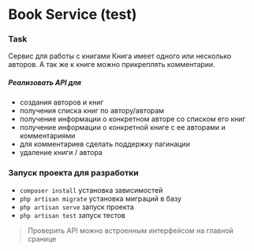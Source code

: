 # Book Service (test)

### Task

Сервис для работы с книгами
Книга имеет одного или несколько авторов.
А так же к книге можно прикреплять комментарии.

##### Реализовать API для 
- создания авторов и книг
- получения списка книг по автору/авторам
- получение информации о конкретном авторе со списком его книг
- получение информации о конкретной книге с ее авторами и комментариями
- для комментариев сделать поддержку пагинации
- удаление книги / автора

### Запуск проекта для разработки
- `composer install` установка зависимостей
- `php artisan migrate` установка миграций в базу
- `php artisan serve` запуск проекта
- `php artisan test` запуск тестов

> Проверить API можно встроенным интерфейсом на главной сранице
